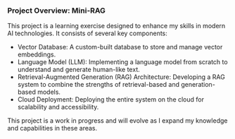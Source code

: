 ### Project Overview: Mini-RAG
This project is a learning exercise designed to enhance my skills in modern AI technologies. It consists of several key components:

- Vector Database: A custom-built database to store and manage vector embeddings.
- Language Model (LLM): Implementing a language model from scratch to understand and generate human-like text.
- Retrieval-Augmented Generation (RAG) Architecture: Developing a RAG system to combine the strengths of retrieval-based and generation-based models.
- Cloud Deployment: Deploying the entire system on the cloud for scalability and accessibility.

This project is a work in progress and will evolve as I expand my knowledge and capabilities in these areas.
